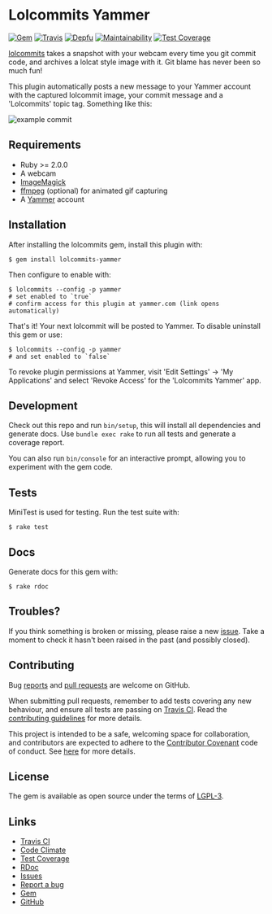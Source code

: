 # Lolcommits Yammer

[![Gem](https://img.shields.io/gem/v/lolcommits-yammer.svg?style=flat)](http://rubygems.org/gems/lolcommits-yammer)
[![Travis](https://travis-ci.org/lolcommits/lolcommits-yammer.svg?branch=master)](https://travis-ci.org/lolcommits/lolcommits-yammer)
[![Depfu](https://img.shields.io/depfu/lolcommits/lolcommits-yammer.svg?style=flat)](https://depfu.com/github/lolcommits/lolcommits-yammer)
[![Maintainability](https://api.codeclimate.com/v1/badges/dc8b0801920bffbecf9f/maintainability)](https://codeclimate.com/github/lolcommits/lolcommits-yammer/maintainability)
[![Test Coverage](https://api.codeclimate.com/v1/badges/dc8b0801920bffbecf9f/test_coverage)](https://codeclimate.com/github/lolcommits/lolcommits-yammer/test_coverage)

[lolcommits](https://lolcommits.github.io/) takes a snapshot with your webcam
every time you git commit code, and archives a lolcat style image with it. Git
blame has never been so much fun!

This plugin automatically posts a new message to your Yammer account with the
captured lolcommit image, your commit message and a 'Lolcommits' topic tag.
Something like this:

![example
commit](https://github.com/lolcommits/lolcommits-yammer/raw/master/assets/images/example-commit.png)


## Requirements

* Ruby >= 2.0.0
* A webcam
* [ImageMagick](http://www.imagemagick.org)
* [ffmpeg](https://www.ffmpeg.org) (optional) for animated gif capturing
* A [Yammer](http://yammer.com) account

## Installation

After installing the lolcommits gem, install this plugin with:

    $ gem install lolcommits-yammer

Then configure to enable with:

    $ lolcommits --config -p yammer
    # set enabled to `true`
    # confirm access for this plugin at yammer.com (link opens automatically)

That's it! Your next lolcommit will be posted to Yammer. To disable uninstall
this gem or use:

    $ lolcommits --config -p yammer
    # and set enabled to `false`

To revoke plugin permissions at Yammer, visit 'Edit Settings' -> 'My
Applications' and select 'Revoke Access' for the 'Lolcommits Yammer' app.

## Development

Check out this repo and run `bin/setup`, this will install all dependencies and
generate docs. Use `bundle exec rake` to run all tests and generate a coverage
report.

You can also run `bin/console` for an interactive prompt, allowing you to
experiment with the gem code.

## Tests

MiniTest is used for testing. Run the test suite with:

    $ rake test

## Docs

Generate docs for this gem with:

    $ rake rdoc

## Troubles?

If you think something is broken or missing, please raise a new
[issue](https://github.com/lolcommits/lolcommits-yammer/issues). Take
a moment to check it hasn't been raised in the past (and possibly closed).

## Contributing

Bug [reports](https://github.com/lolcommits/lolcommits-yammer/issues) and [pull
requests](https://github.com/lolcommits/lolcommits-yammer/pulls) are welcome on
GitHub.

When submitting pull requests, remember to add tests covering any new behaviour,
and ensure all tests are passing on [Travis
CI](https://travis-ci.org/lolcommits/lolcommits-yammer). Read the
[contributing
guidelines](https://github.com/lolcommits/lolcommits-yammer/blob/master/CONTRIBUTING.md)
for more details.

This project is intended to be a safe, welcoming space for collaboration, and
contributors are expected to adhere to the [Contributor
Covenant](http://contributor-covenant.org) code of conduct. See
[here](https://github.com/lolcommits/lolcommits-yammer/blob/master/CODE_OF_CONDUCT.md)
for more details.

## License

The gem is available as open source under the terms of
[LGPL-3](https://opensource.org/licenses/LGPL-3.0).

## Links

* [Travis CI](https://travis-ci.org/lolcommits/lolcommits-yammer)
* [Code Climate](https://codeclimate.com/github/lolcommits/lolcommits-yammer)
* [Test Coverage](https://codeclimate.com/github/lolcommits/lolcommits-yammer/coverage)
* [RDoc](http://rdoc.info/projects/lolcommits/lolcommits-yammer)
* [Issues](http://github.com/lolcommits/lolcommits-yammer/issues)
* [Report a bug](http://github.com/lolcommits/lolcommits-yammer/issues/new)
* [Gem](http://rubygems.org/gems/lolcommits-yammer)
* [GitHub](https://github.com/lolcommits/lolcommits-yammer)
